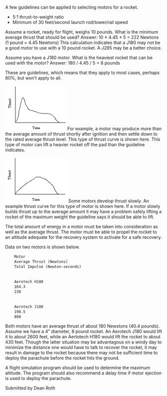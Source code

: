 A few guidelines can be applied to selecting motors for a rocket.

- 5:1 thrust-to-weight ratio 
- Minimum of 30 feet/second launch rod/tower/rail speed

Assume a rocket, ready for flight, weighs 10 pounds. What is the minimum average thrust that should be used? Answer: 10 \* 4.45 \* 5 = 222 Newtons (1 pound = 4.45 Newtons) This calculation indicates that a J180 may not be a good motor to use with a 10 pound rocket. A J285 may be a better choice.

Assume you have a J180 motor. What is the heaviest rocket that can be used with the motor? Answer: 180 / 4.45 / 5 = 8 pounds

These are guidelines, which means that they apply to most cases, perhaps 80%, but won’t apply to all.

![](/images/propulsion_curve1.gif)For example, a motor may produce more than the average amount of thrust shortly after ignition and then settle down to the rated average thrust level. This type of thrust curve is shown here. This type of motor can lift a heavier rocket off the pad than the guideline indicates.

![](/images/propulsion_curve2.gif)Some motors develop thrust slowly. An example thrust curve for this type of motor is shown here. If a motor slowly builds thrust up to the average amount it may have a problem safely lifting a rocket of the maximum weight the guideline says it should be able to lift.

The total amount of energy in a motor must be taken into consideration as well as the average thrust. The motor must be able to propel the rocket to an altitude adequate for the recovery system to activate for a safe recovery.

Data on two motors is shown below.

        Motor
        Average Thrust (Newtons)
        Total Impulse (Newton-seconds)
    
    
        Aerotech H180
        164.3
        230
    
    
        Aerotech J180
        190.5
        800

Both motors have an average thrust of about 180 Newstons (40.4 pounds). Assume we have a 4” diameter, 8 pound rocket. An Aerotech J180 would lift it to about 2600 feet, while an Aertotech H180 would lift the rocket to about 430 feet. Though the latter situation may be advantagous on a windy day to minimize the distance one would have to talk to recover the rocket, it may result in damage to the rocket because there may not be sufficient time to deploy the parachute before the rocket hits the ground.

A flight simulation program should be used to determine the maximum altitude. The program should also recommend a delay time if motor ejection is used to deploy the parachute.

Submitted by Dean Roth

